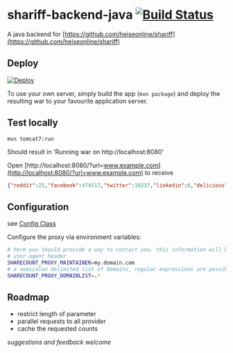 # shariff-backend-java [![Build Status](https://travis-ci.org/headissue/shariff-backend-java.svg?branch=master)](https://travis-ci.org/headissue/shariff-backend-java)

A java backend for [https://github.com/heiseonline/shariff](https://github.com/heiseonline/shariff)

## Deploy

[![Deploy](https://www.herokucdn.com/deploy/button.svg)](https://heroku.com/deploy)

To use your own server, simply build the app (`mvn package`) and deploy the resulting war to your favourite application server.

## Test locally

    mvn tomcat7:run

Should result in 'Running war on http://localhost:8080'

Open [http://localhost:8080/?url=www.example.com](http://localhost:8080/?url=www.example.com) to receive
    
```json
{"reddit":25,"facebook":474517,"twitter":10237,"linkedin":0,"delicious":0,"stumbleupon":5882,"pinterest":1,"google-plus":28387}
```

## Configuration

see [Config Class](./src/main/java/com/headissue/sharecount/proxy/Config.java)

Configure the proxy via environment variables:
 
```bash
# here you should provide a way to contact you. this information will be sent with the 
# user-agent header
SHARECOUNT_PROXY_MAINTAINER=my.domain.com
# a semicolon delimited list of domains, regular expressions are possible
SHARECOUNT_PROXY_DOMAINLIST=.*
```

## Roadmap

* restrict length of parameter
* parallel requests to all provider
* cache the requested counts


*suggestions and feedback welcome*
